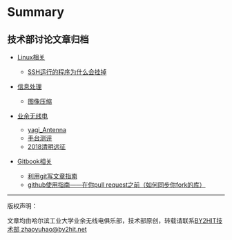 ﻿# Summary  
## 技术部讨论文章归档  

* [Linux相关](/linux/linux_index.md)  
    * [SSH运行的程序为什么会挂掉](/linux/SSH_why_dead.md)

* [信息处理](/information/info_index.md)
    * [图像压缩](/information/pic_zip.md)

* [业余无线电](/radio/radio_index.md)
    * [yagi_Antenna](/radio/yagi_Antenna.md)
    * [手台测评](/radio/手台测评.md)
    * [2018清明远征](/radio/expedition/expedition.md)

* [Gitbook相关](/git_book_use/gitbook_index.md)
    * [利用git写文章指南](/git_book_use/gitbook_use.md)
    * [github使用指南——在你pull request之前（如何同步你fork的库）](/git_book_use/gitbook_fork_sync.md)
        
----
版权声明：

文章均由哈尔滨工业大学业余无线电俱乐部，技术部原创，转载请联系[BY2HIT技术部 zhaoyuhao@by2hit.net](zhaoyuhao@by2hit.net)
